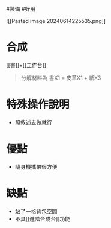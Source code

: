 #裝備 #好用 

![[Pasted image 20240614225535.png]]
# 合成
[[書]]+[[工作台]]
> 分解材料為
	書X1 = 皮革X1 + 紙X3
# 特殊操作說明
- 照敘述去做就行
# 優點
- 隨身機攜帶很方便
# 缺點
- 站了一格背包空間
- 不具[[進階合成台]]功能